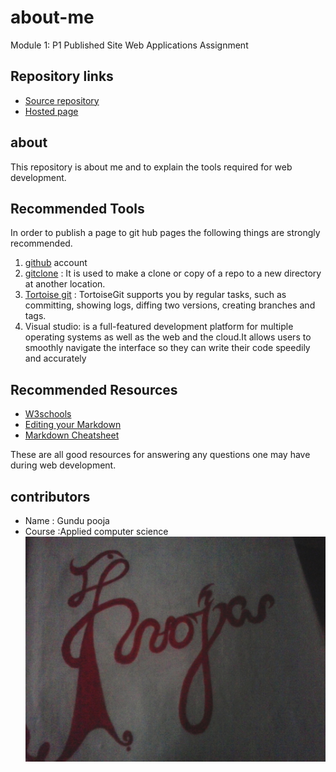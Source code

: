 # about-me
  Module 1: P1 Published Site Web Applications Assignment

## Repository links
- [Source repository](https://github.com/GUNDUPOOJA/about-me1)
- [Hosted page](https://gundupooja.github.io/about-me1/)
## about
This repository is about me and to explain the tools required for web development.

## Recommended Tools
In order to publish a page to git hub pages the following things are strongly recommended.

1. [github](https://github.com) account
1. [gitclone]() : It is used to make a clone or copy of a repo to a new directory at another location.
1. [Tortoise git](https://tortoisegit.org/about/) : TortoiseGit supports you by regular tasks, such as committing, showing logs, diffing two versions, creating branches      and tags.
1. Visual studio: is a full-featured development platform for multiple operating systems as well as the web and the cloud.It allows users to smoothly navigate the interface so they can write their code speedily and accurately

## Recommended Resources
- [W3schools](https://www.w3schools.com)
- [Editing your Markdown](https://guides.github.com/features/mastering-markdown/)
- [Markdown Cheatsheet](https://github.com/adam-p/markdown-here/wiki/Markdown-Cheatsheet)

 These are all good resources for answering any questions one may have during web development.

## contributors
- Name : Gundu pooja
- Course :Applied computer science
![image](https://github.com/GUNDUPOOJA/about-me1/blob/master/poojanamepic.jpg?raw=true)


